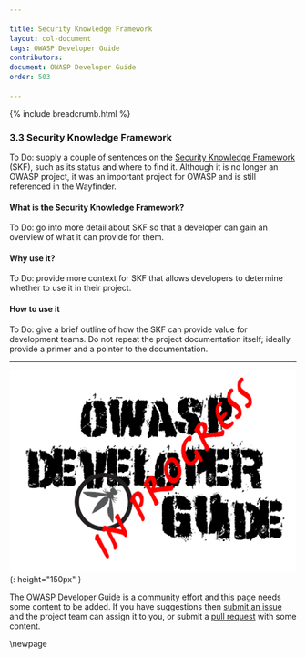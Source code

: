 ```yaml
---

title: Security Knowledge Framework
layout: col-document
tags: OWASP Developer Guide
contributors:
document: OWASP Developer Guide
order: 503

---
```


{% include breadcrumb.html %}

### 3.3 Security Knowledge Framework

To Do: supply a couple of sentences on the [Security Knowledge Framework][skf] (SKF),
such as its status and where to find it. Although it is no longer an OWASP project,
it was an important project for OWASP and is still referenced in the Wayfinder.

#### What is the Security Knowledge Framework?

To Do: go into more detail about SKF so that a developer can gain an overview of what it can provide for them.

#### Why use it?

To Do: provide more context for SKF that allows developers to determine whether to use it in their project.

#### How to use it

To Do: give a brief outline of how the SKF can provide value for development teams.
Do not repeat the project documentation itself; ideally provide a primer and a pointer to the documentation.

----

![Developer Guide](../assets/images/dg_wip.png "OWASP Developer Guide"){: height="150px" }

The OWASP Developer Guide is a community effort and this page needs some content to be added.
If you have suggestions then [submit an issue][issue0503] and the project team can assign it to you,
or submit a [pull request][pr] with some content.

[issue0503]: https://github.com/OWASP/www-project-developer-guide/issues/new?labels=enhancement&template=request.md&title=Update:%2005-requirements/03-skf
[pr]: https://github.com/OWASP/www-project-developer-guide/pulls
[skf]: https://github.com/Security-Knowledge-Framework

\newpage

